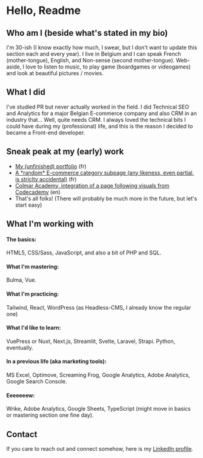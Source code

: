 # Hello, Readme

## Who am I (beside what's stated in my bio)
I'm 30-ish (I know exactly how much, I swear, but I don't want to update this section each and every year). I live in Belgium and I can speak French (mother-tongue), English, and Non-sense (second mother-tongue). Web-aside, I love to listen to music, to play game (boardgames or videogames) and look at beautiful pictures / movies. 

## What I did
I've studied PR but never actually worked in the field. I did Technical SEO and Analytics for a major Belgian E-commerce company and also CRM in an industry that... Well, quite needs CRM. I always loved the technical bits I could have during my (professional) life, and this is the reason I decided to became a Front-end developer. 

## Sneak peak at my (early) work
* [My (unfinished) portfolio](https://francois-titeca.netlify.app/) (fr)
* [A \*random\* E-commerce category subpage (any likeness, even partial, is striclty accidental)](https://gutsu91.github.io/miam-miom/category.html) (fr)
* [Colmar Academy, integration of a page following visuals from Codecademy](https://gutsu91.github.io/colmar-academy/) (en)
* That's all folks! (There will probably be much more in the future, but let's start easy)

## What I'm working with
#### The basics: 
HTML5, CSS/Sass, JavaScript, and also a bit of PHP and SQL.

#### What I'm mastering:
Bulma, Vue.

#### What I'm practicing:
Tailwind, React, WordPress (as Headless-CMS, I already know the regular one)

#### What I'd like to learn:
VuePress or Nuxt, Next.js, Streamlit, Svelte, Laravel, Strapi. Python, eventually.

#### In a previous life (aka marketing tools):
MS Excel, Optimove, Screaming Frog, Google Analytics, Adobe Analytics, Google Search Console.

#### Eeeeeeew:
Wrike, Adobe Analytics, Google Sheets, TypeScript (might move in basics or mastering section one fine day).

## Contact
If you care to reach out and connect somehow, here is my [LinkedIn profile](https://www.linkedin.com/in/francois-titeca/).
